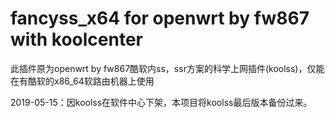 # fancyss_x64 for openwrt by fw867 with koolcenter
此插件原为openwrt by fw867酷软内ss，ssr方案的科学上网插件(koolss)，仅能在有酷软的x86_64软路由机器上使用

2019-05-15：因koolss在软件中心下架，本项目将koolss最后版本备份过来。

